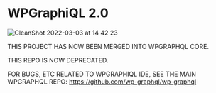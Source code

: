 # WPGraphiQL 2.0

![CleanShot 2022-03-03 at 14 42 23](https://user-images.githubusercontent.com/1260765/156657817-bf131236-6bce-426d-b379-aab3ee4a1a8b.png)


THIS PROJECT HAS NOW BEEN MERGED INTO WPGRAPHQL CORE. 

THIS REPO IS NOW DEPRECATED. 

FOR BUGS, ETC RELATED TO WPGRAPHIQL IDE, SEE THE MAIN WPGRAPHQL REPO: https://github.com/wp-graphql/wp-graphql
